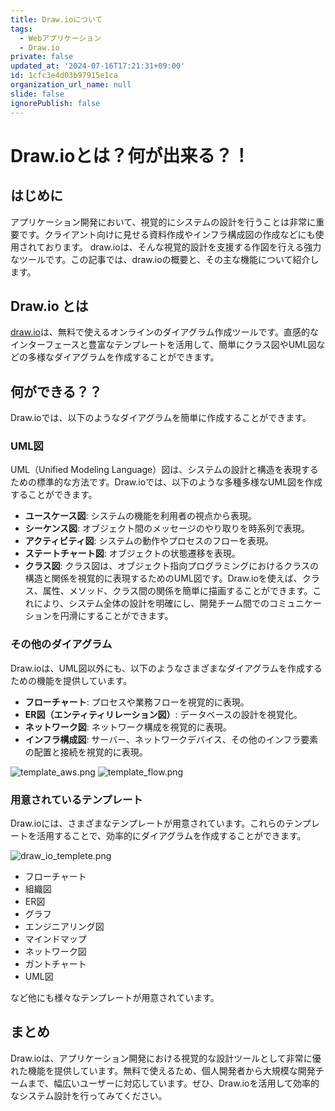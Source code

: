 ```yaml
---
title: Draw.ioについて
tags:
  - Webアプリケーション
  - Draw.io
private: false
updated_at: '2024-07-16T17:21:31+09:00'
id: 1cfc3e4d03b97915e1ca
organization_url_name: null
slide: false
ignorePublish: false
---
```

# Draw.ioとは？何が出来る？！

## はじめに
アプリケーション開発において、視覚的にシステムの設計を行うことは非常に重要です。クライアント向けに見せる資料作成やインフラ構成図の作成などにも使用されております。
draw.ioは、そんな視覚的設計を支援する作図を行える強力なツールです。この記事では、draw.ioの概要と、その主な機能について紹介します。

## Draw.io とは
[draw.io](https://www.drawio.com/)は、無料で使えるオンラインのダイアグラム作成ツールです。直感的なインターフェースと豊富なテンプレートを活用して、簡単にクラス図やUML図などの多様なダイアグラムを作成することができます。

## 何ができる？？
Draw.ioでは、以下のようなダイアグラムを簡単に作成することができます。

### UML図
UML（Unified Modeling Language）図は、システムの設計と構造を表現するための標準的な方法です。Draw.ioでは、以下のような多種多様なUML図を作成することができます。
- **ユースケース図**: システムの機能を利用者の視点から表現。
- **シーケンス図**: オブジェクト間のメッセージのやり取りを時系列で表現。
- **アクティビティ図**: システムの動作やプロセスのフローを表現。
- **ステートチャート図**: オブジェクトの状態遷移を表現。
- **クラス図**: クラス図は、オブジェクト指向プログラミングにおけるクラスの構造と関係を視覚的に表現するためのUML図です。Draw.ioを使えば、クラス、属性、メソッド、クラス間の関係を簡単に描画することができます。これにより、システム全体の設計を明確にし、開発チーム間でのコミュニケーションを円滑にすることができます。

### その他のダイアグラム
Draw.ioは、UML図以外にも、以下のようなさまざまなダイアグラムを作成するための機能を提供しています。
- **フローチャート**: プロセスや業務フローを視覚的に表現。
- **ER図（エンティティリレーション図）**: データベースの設計を視覚化。
- **ネットワーク図**: ネットワーク構成を視覚的に表現。
- **インフラ構成図**: サーバー、ネットワークデバイス、その他のインフラ要素の配置と接続を視覚的に表現。

![template_aws.png](https://qiita-image-store.s3.ap-northeast-1.amazonaws.com/0/1495990/91319235-b2ff-d96a-8a52-db84c95fad74.png)
![template_flow.png](https://qiita-image-store.s3.ap-northeast-1.amazonaws.com/0/1495990/699e74e5-b755-4d4a-7f2e-12ce5ceddaab.png)


### 用意されているテンプレート
Draw.ioには、さまざまなテンプレートが用意されています。これらのテンプレートを活用することで、効率的にダイアグラムを作成することができます。

![draw_io_templete.png](https://qiita-image-store.s3.ap-northeast-1.amazonaws.com/0/1495990/6bc8438c-b997-3601-0b0b-a39ad793410c.png)

- フローチャート
- 組織図
- ER図
- グラフ
- エンジニアリング図
- マインドマップ
- ネットワーク図
- ガントチャート
- UML図

など他にも様々なテンプレートが用意されています。

## まとめ
Draw.ioは、アプリケーション開発における視覚的な設計ツールとして非常に優れた機能を提供しています。無料で使えるため、個人開発者から大規模な開発チームまで、幅広いユーザーに対応しています。ぜひ、Draw.ioを活用して効率的なシステム設計を行ってみてください。
